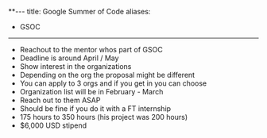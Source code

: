 **---
title: Google Summer of Code
aliases:
  - GSOC
---
- Reachout to the mentor whos part of GSOC
- Deadline is around April / May
- Show interest in the organizations
- Depending on the org the proposal might be different
- You can apply to 3 orgs and if you get in you can choose
- Organization list will be in February - March 
- Reach out to them ASAP
- Should be fine if you do it with a FT internship
- 175 hours to 350 hours (his project was 200 hours)
- $6,000 USD stipend 
